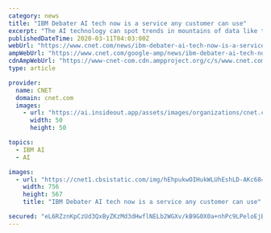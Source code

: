 ```yaml
---
category: news
title: "IBM Debater AI tech now is a service any customer can use"
excerpt: "The AI technology can spot trends in mountains of data like tweets, blog posts and podcasts. In 2018, IBM debuted technology called IBM Debater that used artificial intelligence technology to read lots of documents and take on a human in a competitive debate about issues like whether we should subsidize preschools."
publishedDateTime: 2020-03-11T04:03:00Z
webUrl: "https://www.cnet.com/news/ibm-debater-ai-tech-now-is-a-service-any-customer-can-use/"
ampWebUrl: "https://www.cnet.com/google-amp/news/ibm-debater-ai-tech-now-is-a-service-any-customer-can-use/"
cdnAmpWebUrl: "https://www-cnet-com.cdn.ampproject.org/c/s/www.cnet.com/google-amp/news/ibm-debater-ai-tech-now-is-a-service-any-customer-can-use/"
type: article

provider:
  name: CNET
  domain: cnet.com
  images:
    - url: "https://ai.insideout.app/assets/images/organizations/cnet.com-50x50.jpg"
      width: 50
      height: 50

topics:
  - IBM AI
  - AI

images:
  - url: "https://cnet1.cbsistatic.com/img/hEhpukwOIHukWLUhEshLD-AKc68=/756x567/2019/02/12/3d6faefe-fd11-4541-9d75-66f2aa327f37/20190211-ibm-debater-monolith-01.jpg"
    width: 756
    height: 567
    title: "IBM Debater AI tech now is a service any customer can use"

secured: "eL6RZznKpCzUd3QxByZKzMd3dHwflNELb2WGXv/kB9G0X0a+nhPc9LPeloEjBMFT3dk9BbrGAEQ3qVQJGtDtt/8zvv7KKWkceWYsvW85QezYelaS/y031NpFLMakjwEk0xt80B7h6ulEaETmiCI0ZCjrT4Mt37IQBcpxJc86T3zxzEe+xwpl2bdnOvjiY5UXjoy90w5vuGb5/acboWLsuTcTWiIRMHfsX9loFO6gBbgY3Pj0m+yVHhxr7oCWpljA0ib9UOZj5WBnSHapQkHLG+CREGbX+1WDSMd8l8DSNwIjIpALRmxs+2N32tplGN06;E2Tnvcc/SYsyJBGo6Cz1dA=="
---
```


